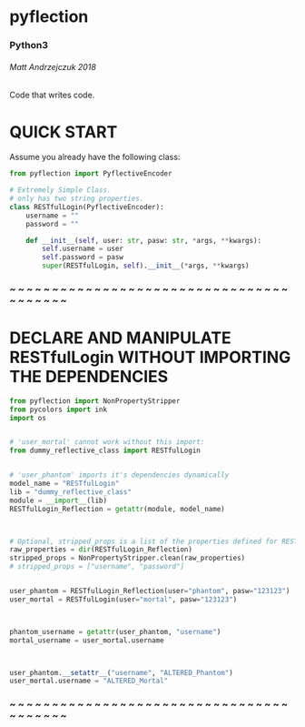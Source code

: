 # pyflection 
### Python3
###### Matt Andrzejczuk 2018
Code that writes code.



# QUICK START
Assume you already have the following class:
```python
from pyflection import PyflectiveEncoder

# Extremely Simple Class.
# only has two string properties.
class RESTfulLogin(PyflectiveEncoder):
    username = ""
    password = ""

    def __init__(self, user: str, pasw: str, *args, **kwargs):
        self.username = user
        self.password = pasw
        super(RESTfulLogin, self).__init__(*args, **kwargs)
```

### ~ ~ ~ ~ ~ ~ ~ ~ ~ ~ ~ ~ ~ ~ ~ ~ ~ ~ ~ ~ ~ ~ ~ ~ ~ ~ ~ ~ ~ ~ ~ ~ ~ ~ ~ ~ ~ ~ ~ ~


# DECLARE AND MANIPULATE RESTfulLogin WITHOUT IMPORTING THE DEPENDENCIES
```python
from pyflection import NonPropertyStripper
from pycolors import ink
import os


# 'user_mortal' cannot work without this import:
from dummy_reflective_class import RESTfulLogin


# 'user_phantom' imports it's dependencies dynamically
model_name = "RESTfulLogin"
lib = "dummy_reflective_class"
module = __import__(lib)
RESTfulLogin_Reflection = getattr(module, model_name)



# Optional, stripped_props is a list of the properties defined for RESTfulLogin.
raw_properties = dir(RESTfulLogin_Reflection)
stripped_props = NonPropertyStripper.clean(raw_properties)
# stripped_props = ["username", "password"]


user_phantom = RESTfulLogin_Reflection(user="phantom", pasw="123123")
user_mortal = RESTfulLogin(user="mortal", pasw="123123")



phantom_username = getattr(user_phantom, "username")
mortal_username = user_mortal.username



user_phantom.__setattr__("username", "ALTERED_Phantom")
user_mortal.username = "ALTERED_Mortal"
```

### ~ ~ ~ ~ ~ ~ ~ ~ ~ ~ ~ ~ ~ ~ ~ ~ ~ ~ ~ ~ ~ ~ ~ ~ ~ ~ ~ ~ ~ ~ ~ ~ ~ ~ ~ ~ ~ ~ ~ ~
